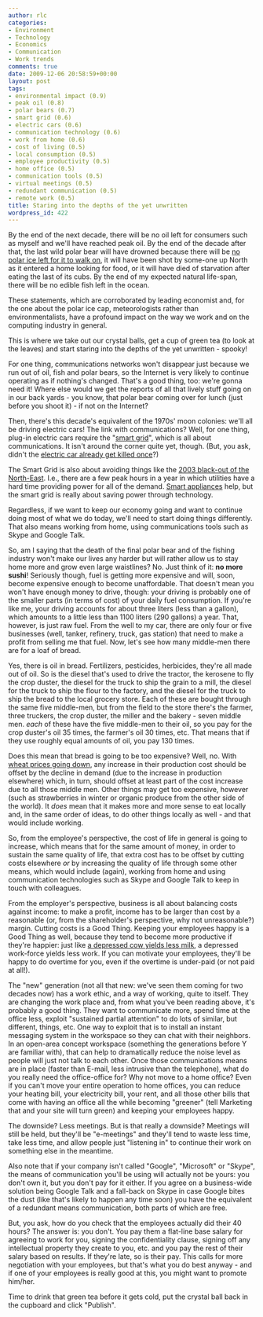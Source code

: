 ```yaml
---
author: rlc
categories:
- Environment
- Technology
- Economics
- Communication
- Work trends
comments: true
date: 2009-12-06 20:58:59+00:00
layout: post
tags:
- environmental impact (0.9)
- peak oil (0.8)
- polar bears (0.7)
- smart grid (0.6)
- electric cars (0.6)
- communication technology (0.6)
- work from home (0.6)
- cost of living (0.5)
- local consumption (0.5)
- employee productivity (0.5)
- home office (0.5)
- communication tools (0.5)
- virtual meetings (0.5)
- redundant communication (0.5)
- remote work (0.5)
title: Staring into the depths of the yet unwritten
wordpress_id: 422
---
```


By the end of the next decade, there will be no oil left for consumers such as myself and we'll have reached peak oil.
By the end of the decade after that, the last wild polar bear will have drowned because there will be [no polar ice left for it to walk on](https://web.archive.org/web/20091202152216/http://arctic.atmos.uiuc.edu/cryosphere/), it will have been shot by some-one up North as it entered a home looking for food, or it will have died of starvation after eating the last of its cubs.
By the end of my expected natural life-span, there will be no edible fish left in the ocean.

These statements, which are corroborated by leading economist and, for the one about the polar ice cap, meteorologists rather than environmentalists, have a profound impact on the way we work and on the computing industry in general.

<!--more-->

This is where we take out our crystal balls, get a cup of green tea (to look at the leaves) and start staring into the depths of the yet unwritten - spooky!

For one thing, communications networks won't disappear just because we run out of oil, fish and polar bears, so the Internet is very likely to continue operating as if nothing's changed. That's a good thing, too: we're gonna need it! Where else would we get the reports of all that lively stuff going on in our back yards - you know, that polar bear coming over for lunch (just before you shoot it) - if not on the Internet?

Then, there's this decade's equivalent of the 1970s' moon colonies: we'll all be driving electric cars! The link with communications? Well, for one thing, plug-in electric cars require the "[smart grid](http://en.wikipedia.org/wiki/Smart_grid)", which is all about communications. It isn't around the corner quite yet, though. (But, you ask, didn't the [electric car already get killed once](http://www.sonyclassics.com/whokilledtheelectriccar/)?)

The Smart Grid is also about avoiding things like the [2003 black-out of the North-East](http://en.wikipedia.org/wiki/Northeast_Blackout_of_2003). I.e., there are a few peak hours in a year in which utilities have a hard time providing power for all of the demand. [Smart appliances](http://www.msnbc.msn.com/id/21760974/) help, but the smart grid is really about saving power through technology.

Regardless, if we want to keep our economy going and want to continue doing most of what we do today, we'll need to start doing things differently. That also means working from home, using communications tools such as Skype and Google Talk.

So, am I saying that the death of the final polar bear and of the fishing industry won't make our lives any harder but will rather allow us to stay home more and grow even large waistlines? No. Just think of it: **no more sushi**! Seriously though, fuel is getting more expensive and will, soon, become expensive enough to become unaffordable. That doesn't mean you won't have enough money to drive, though: your driving is probably one of the smaller parts (in terms of cost) of your daily fuel consumption. If you're like me, your driving accounts for about three liters (less than a gallon), which amounts to a little less than 1100 liters (290 gallons) a year. That, however, is just raw fuel. From the well to my car, there are only four or five businesses (well, tanker, refinery, truck, gas station) that need to make a profit from selling me that fuel. Now, let's see how many middle-men there are for a loaf of bread.

Yes, there is oil in bread. Fertilizers, pesticides, herbicides, they're all made out of oil. So is the diesel that's used to drive the tractor, the kerosene to fly the crop duster, the diesel for the truck to ship the grain to a mill, the diesel for the truck to ship the flour to the factory, and the diesel for the truck to ship the bread to the local grocery store. Each of these are bought through the same five middle-men, but from the field to the store there's the farmer, three truckers, the crop duster, the miller and the bakery - seven middle men. _each_ of these have the five middle-men to their oil, so you pay for the crop duster's oil 35 times, the farmer's oil 30 times, etc. That means that if they use roughly equal amounts of oil, you pay 130 times.

Does this mean that bread is going to be too expensive? Well, no. With [wheat prices going down](http://wheatwise.blogspot.com/), any increase in their production cost should be offset by the decline in demand (due to the increase in production elsewhere) which, in turn, should offset at least part of the cost increase due to all those middle men. Other things may get too expensive, however (such as strawberries in winter or organic produce from the other side of the world). It _does_ mean that it makes more and more sense to eat locally and, in the same order of ideas, to do other things locally as well - and that would include working.

So, from the employee's perspective, the cost of life in general is going to increase, which means that for the same amount of money, in order to sustain the same quality of life, that extra cost has to be offset by cutting costs elsewhere _or_ by increasing the quality of life through some other means, which would include (again), working from home and using communication technologies such as Skype and Google Talk to keep in touch with colleagues.

From the employer's perspective, business is all about balancing costs against income: to make a profit, income has to be larger than cost by a reasonable (or, from the shareholder's perspective, why not unreasonable?) margin. Cutting costs is a Good Thing. Keeping your employees happy is a Good Thing as well, because they tend to become more productive if they're happier: just like [a depressed cow yields less milk](http://web.archive.org/web/20101019122430/http://tw3a.siuc.edu/434factr.htm), a depressed work-force yields less work. If you can motivate your employees, they'll be happy to do overtime for you, even if the overtime is under-paid (or not paid at all!).

The "new" generation (not all that new: we've seen them coming for two decades now) has a work ethic, and a way of working, quite to itself. They are changing the work place and, from what you've been reading above, it's probably a good thing. They want to communicate more, spend time at the office less, exploit "sustained partial attention" to do lots of similar, but different, things, etc. One way to exploit that is to install an instant messaging system in the workspace so they can chat with their neighbors. In an open-area concept workspace (something the generations before Y are familiar with), that can help to dramatically reduce the noise level as people will just not talk to each other. Once those communications means are in place (faster than E-mail, less intrusive than the telephone), what do you really need the office-office for? Why not move to a home office? Even if you can't move your entire operation to home offices, you can reduce your heating bill, your electricity bill, your rent, and all those other bills that come with having an office all the while becoming "greener" (tell Marketing that and your site will turn green) and keeping your employees happy.

The downside? Less meetings. But is that really a downside? Meetings will still be held, but they'll be "e-meetings" and they'll tend to waste less time, take less time, and allow people just "listening in" to continue their work on something else in the meantime.

Also note that if your company isn't called "Google", "Microsoft" or "Skype", the means of communication you'll be using will actually not be yours: you don't own it, but you don't pay for it either. If you agree on a business-wide solution being Google Talk and a fall-back on Skype in case Google bites the dust (like that's likely to happen any time soon) you have the equivalent of a redundant means communication, both parts of which are free.

But, you ask, how do you check that the employees actually did their 40 hours? The answer is: you don't. You pay them a flat-line base salary for agreeing to work for you, signing the confidentiality clause, signing off any intellectual property they create to you, etc. and you pay the rest of their salary based on results. If they're late, so is their pay. This calls for more negotiation with your employees, but that's what you do best anyway - and if one of your employees is really good at this, you might want to promote him/her.

Time to drink that green tea before it gets cold, put the crystal ball back in the cupboard and click "Publish".